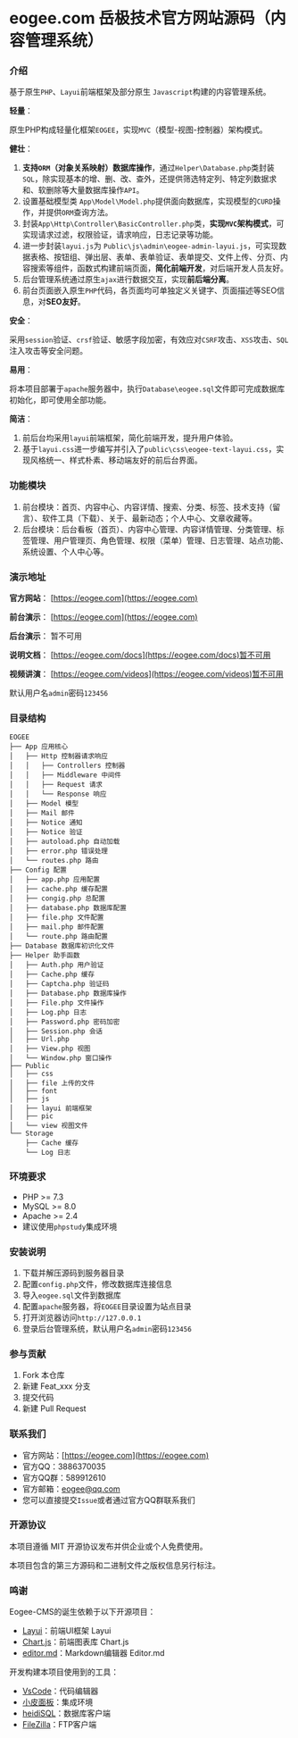 # eogee.com 岳极技术官方网站源码（内容管理系统）

### 介绍

基于原生`PHP`、`Layui`前端框架及部分原生 `Javascript`构建的内容管理系统。

**轻量**：

原生PHP构成轻量化框架`EOGEE`，实现`MVC`（模型-视图-控制器）架构模式。

**健壮**：

1. **支持`ORM`（对象关系映射）数据库操作**，通过`Helper\Database.php`类封装`SQL`，除实现基本的增、删、改、查外，还提供筛选特定列、特定列数据求和、软删除等大量数据库操作`API`。
2. 设置基础模型类 `App\Model\Model.php`提供面向数据库，实现模型的`CURD`操作，并提供`ORM`查询方法。
3. 封装`App\Http\Controller\BasicController.php`类，**实现`MVC`架构模式**，可实现请求过滤，权限验证，请求响应，日志记录等功能。
4. 进一步封装`layui.js`为 `Public\js\admin\eogee-admin-layui.js`，可实现数据表格、按钮组、弹出层、表单、表单验证、表单提交、文件上传、分页、内容搜索等组件，函数式构建前端页面，**简化前端开发**，对后端开发人员友好。
5. 后台管理系统通过原生`ajax`进行数据交互，实现**前后端分离**。
6. 前台页面嵌入原生`PHP`代码，各页面均可单独定义关键字、页面描述等SEO信息，对**SEO友好**。

**安全**：

采用`session`验证、`crsf`验证、敏感字段加密，有效应对`CSRF`攻击、`XSS`攻击、`SQL`注入攻击等安全问题。

**易用**：

将本项目部署于`apache`服务器中，执行`Database\eogee.sql`文件即可完成数据库初始化，即可使用全部功能。

**简洁**：

1. 前后台均采用`layui`前端框架，简化前端开发，提升用户体验。
2. 基于`layui.css`进一步编写并引入了`public\css\eogee-text-layui.css`，实现风格统一、样式朴素、移动端友好的前后台界面。

### 功能模块

1. 前台模块：首页、内容中心、内容详情、搜索、分类、标签、技术支持（留言）、软件工具（下载）、关于、最新动态；个人中心、文章收藏等。
2. 后台模块：后台看板（首页）、内容中心管理、内容详情管理、分类管理、标签管理、用户管理页、角色管理、权限（菜单）管理、日志管理、站点功能、系统设置、个人中心等。

### 演示地址

**官方网站**：
[https://eogee.com](https://eogee.com)

**前台演示**：
[https://eogee.com](https://eogee.com)

**后台演示**：
暂不可用

**说明文档**：
[https://eogee.com/docs](https://eogee.com/docs)暂不可用

**视频讲演**：
[https://eogee.com/videos](https://eogee.com/videos)暂不可用

默认用户名`admin`密码`123456`

### 目录结构

```
EOGEE
├── App 应用核心
│   ├── Http 控制器请求响应
│   │   ├── Controllers 控制器
│   │   ├── Middleware 中间件
│   │   ├── Request 请求
│   │   └── Response 响应
│   ├── Model 模型
│   ├── Mail 邮件
│   ├── Notice 通知
│   ├── Notice 验证
│   ├── autoload.php 自动加载
│   ├── error.php 错误处理
│   └── routes.php 路由
├── Config 配置
│   ├── app.php 应用配置
│   ├── cache.php 缓存配置
│   ├── congig.php 总配置
│   ├── database.php 数据库配置
│   ├── file.php 文件配置
│   ├── mail.php 邮件配置
│   └── route.php 路由配置
├── Database 数据库初识化文件
├── Helper 助手函数
│   ├── Auth.php 用户验证
│   ├── Cache.php 缓存
│   ├── Captcha.php 验证码
│   ├── Database.php 数据库操作
│   ├── File.php 文件操作
│   ├── Log.php 日志
│   ├── Password.php 密码加密
│   ├── Session.php 会话
│   ├── Url.php
│   ├── View.php 视图
│   └── Window.php 窗口操作
├── Public
│   ├── css
│   ├── file 上传的文件
│   ├── font
│   ├── js
│   ├── layui 前端框架
│   ├── pic
│   └── view 视图文件
└── Storage
    ├── Cache 缓存
    └── Log 日志
```
### 环境要求

- PHP >= 7.3
- MySQL >= 8.0
- Apache >= 2.4
- 建议使用`phpstudy`集成环境

### 安装说明

1.  下载并解压源码到服务器目录
2.  配置`config.php`文件，修改数据库连接信息
3.  导入`eogee.sql`文件到数据库
4.  配置`apache`服务器，将`EOGEE`目录设置为站点目录
5.  打开浏览器访问`http://127.0.0.1`
6.  登录后台管理系统，默认用户名`admin`密码`123456`

### 参与贡献

1.  Fork 本仓库
2.  新建 Feat_xxx 分支
3.  提交代码
4.  新建 Pull Request

### 联系我们

- 官方网站：[https://eogee.com](https://eogee.com)
- 官方QQ：3886370035
- 官方QQ群：589912610
- 官方邮箱：eogee@qq.com
- 您可以直接提交`Issue`或者通过官方QQ群联系我们

### 开源协议

本项目遵循 MIT 开源协议发布并供企业或个人免费使用。

本项目包含的第三方源码和二进制文件之版权信息另行标注。

### 鸣谢

Eogee-CMS的诞生依赖于以下开源项目：

- [Layui](https://layui.dev/)：前端UI框架 Layui
- [Chart.js](https://www.chartjs.org/)：前端图表库 Chart.js
- [editor.md](https://pandao.github.io/editor.md/)：Markdown编辑器 Editor.md

开发构建本项目使用到的工具：

- [VsCode](https://code.visualstudio.com/)：代码编辑器
- [小皮面板](https://www.xp.cn/)：集成环境
- [heidiSQL](https://www.HeidiSQL.com/)：数据库客户端
- [FileZilla](https://filezilla-project.org/)：FTP客户端